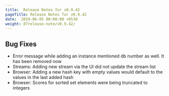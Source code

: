 ```yaml
---
title:  Release Notes for v0.9.42
pageTitle: Release Notes for v0.9.42
date:  2019-06-05 00:00:00 +0530
weight: 87release-note/v0.9.42/
---
```

## Bug Fixes

- Error message while adding an instance mentioned db number as well. It has been removed now
- Streams: Adding new stream via the UI did not update the stream list
- Browser: Adding a new hash key with empty values would default to the values in the last added hash
- Browser: Scores for sorted set elements were being truncated to integers
